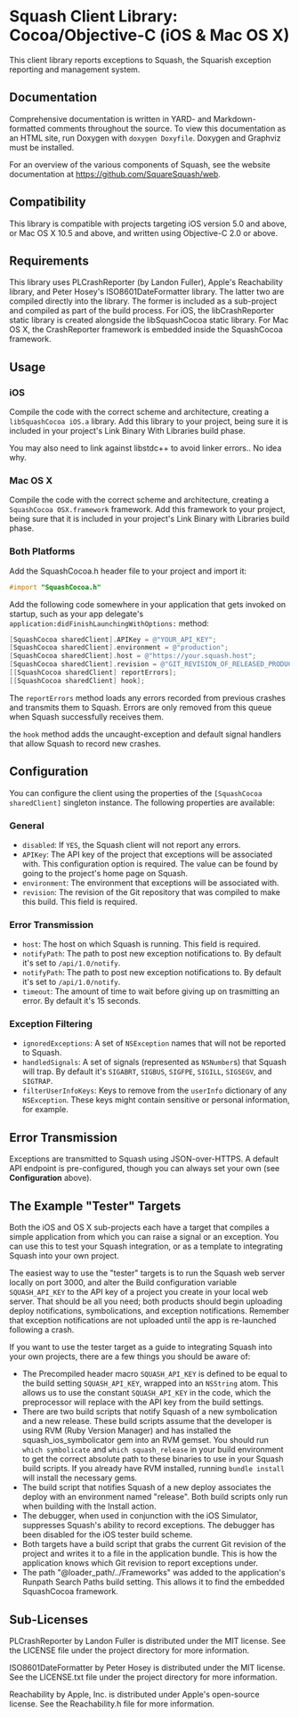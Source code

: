Squash Client Library: Cocoa/Objective-C (iOS & Mac OS X)
=========================================================

This client library reports exceptions to Squash, the Squarish exception
reporting and management system.

Documentation
-------------

Comprehensive documentation is written in YARD- and Markdown-formatted comments
throughout the source. To view this documentation as an HTML site, run Doxygen
with `doxygen Doxyfile`. Doxygen and Graphviz must be installed.

For an overview of the various components of Squash, see the website
documentation at https://github.com/SquareSquash/web.

Compatibility
-------------

This library is compatible with projects targeting iOS version 5.0 and above,
or Mac OS X 10.5 and above, and written using Objective-C 2.0 or above.

Requirements
------------

This library uses PLCrashReporter (by Landon Fuller), Apple's Reachability
library, and Peter Hosey's ISO8601DateFormatter library. The latter two are
compiled directly into the library. The former is included as a sub-project and
compiled as part of the build process. For iOS, the libCrashReporter static
library is created alongside the libSquashCocoa static library. For Mac OS X,
the CrashReporter framework is embedded inside the SquashCocoa framework.

Usage
-----

### iOS

Compile the code with the correct scheme and architecture, creating a
`libSquashCocoa iOS.a` library. Add this library to your project, being sure it
is included in your project's Link Binary With Libraries build phase.

You may also need to link against libstdc++ to avoid linker errors.. No idea
why.

### Mac OS X

Compile the code with the correct scheme and architecture, creating a
`SquashCocoa OSX.framework` framework. Add this framework to your project, being
sure that it is included in your project's Link Binary with Libraries build
phase.

### Both Platforms

Add the SquashCocoa.h header file to your project and import it:

```` objective-c
#import "SquashCocoa.h"
````

Add the following code somewhere in your application that gets invoked on
startup, such as your app delegate's
`application:didFinishLaunchingWithOptions:` method:

```` objective-c
[SquashCocoa sharedClient].APIKey = @"YOUR_API_KEY";
[SquashCocoa sharedClient].environment = @"production";
[SquashCocoa sharedClient].host = @"https://your.squash.host";
[SquashCocoa sharedClient].revision = @"GIT_REVISION_OF_RELEASED_PRODUCT";
[[SquashCocoa sharedClient] reportErrors];
[[SquashCocoa sharedClient] hook];
````

The `reportErrors` method loads any errors recorded from previous crashes and
transmits them to Squash. Errors are only removed from this queue when Squash
successfully receives them.

the `hook` method adds the uncaught-exception and default signal handlers that
allow Squash to record new crashes.

Configuration
-------------

You can configure the client using the properties of the
`[SquashCocoa sharedClient]` singleton instance. The following properties are
available:

### General

* `disabled`: If `YES`, the Squash client will not report any errors.
* `APIKey`: The API key of the project that exceptions will be associated with.
  This configuration option is required. The value can be found by going to the
  project's home page on Squash.
* `environment`: The environment that exceptions will be associated with.
* `revision`: The revision of the Git repository that was compiled to make this
  build. This field is required.

### Error Transmission

* `host`: The host on which Squash is running. This field is required.
* `notifyPath`: The path to post new exception notifications to. By default it's
  set to `/api/1.0/notify`.
* `notifyPath`: The path to post new exception notifications to. By default it's
  set to `/api/1.0/notify`.
* `timeout`: The amount of time to wait before giving up on trasmitting an
  error. By default it's 15 seconds.

### Exception Filtering

* `ignoredExceptions`: A set of `NSException` names that will not be reported to
  Squash.
* `handledSignals`: A set of signals (represented as `NSNumber`s) that Squash
  will trap. By default it's `SIGABRT`, `SIGBUS`, `SIGFPE`, `SIGILL`, `SIGSEGV`,
  and `SIGTRAP`.
* `filterUserInfoKeys`: Keys to remove from the `userInfo` dictionary of any
  `NSException`. These keys might contain sensitive or personal information, for
  example.

Error Transmission
------------------

Exceptions are transmitted to Squash using JSON-over-HTTPS. A default API
endpoint is pre-configured, though you can always set your own (see
**Configuration** above).

The Example "Tester" Targets
----------------------------

Both the iOS and OS X sub-projects each have a target that compiles a simple
application from which you can raise a signal or an exception. You can use this
to test your Squash integration, or as a template to integrating Squash into
your own project.

The easiest way to use the "tester" targets is to run the Squash web server
locally on port 3000, and alter the Build configuration variable
`SQUASH_API_KEY` to the API key of a project you create in your local web
server. That should be all you need; both products should begin uploading
deploy notifications, symbolications, and exception notifications. Remember that
exception notifications are not uploaded until the app is re-launched following
a crash.

If you want to use the tester target as a guide to integrating Squash into your
own projects, there are a few things you should be aware of:

* The Precompiled header macro `SQUASH_API_KEY` is defined to be equal to the
  build setting `SQUASH_API_KEY`, wrapped into an `NSString` atom. This allows
  us to use the constant `SQUASH_API_KEY` in the code, which the preprocessor
  will replace with the API key from the build settings.
* There are two build scripts that notify Squash of a new symbolication and a
  new release. These build scripts assume that the developer is using RVM
  (Ruby Version Manager) and has installed the squash_ios_symbolicator gem into
  an RVM gemset. You should run `which symbolicate` and `which squash_release`
  in your build environment to get the correct absolute path to these binaries
  to use in your Squash build scripts. If you already have RVM installed,
  running `bundle install` will install the necessary gems.
* The build script that notifies Squash of a new deploy associates the deploy
  with an environment named "release". Both build scripts only run when building
  with the Install action.
* The debugger, when used in conjunction with the iOS Simulator, suppresses
  Squash's ability to record exceptions. The debugger has been disabled for the
  iOS tester build scheme.
* Both targets have a build script that grabs the current Git revision of the
  project and writes it to a file in the application bundle. This is how the
  application knows which Git revision to report exceptions under.
* The path "@loader_path/../Frameworks" was added to the application's Runpath
  Search Paths build setting. This allows it to find the embedded SquashCocoa
  framework.

Sub-Licenses
------------

PLCrashReporter by Landon Fuller is distributed under the MIT license. See the
LICENSE file under the project directory for more information.

ISO8601DateFormatter by Peter Hosey is distributed under the MIT license. See
the LICENSE.txt file under the project directory for more information.

Reachability by Apple, Inc. is distributed under Apple's open-source license.
See the Reachability.h file for more information.
